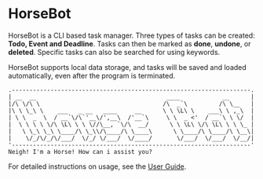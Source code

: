 # HorseBot
HorseBot is a CLI based task manager. Three types of tasks can be created: **Todo, Event and Deadline**. Tasks can then
be marked as **done**, **undone**, or **deleted**. Specific tasks can also be searched for using keywords.

HorseBot supports local data storage, and tasks will be saved and loaded automatically, even after the program is terminated.
```
.--------------------------------------------------------------------.
| __  __                                     ____            __      |
|/\ \/\ \                                   /\  _`\         /\ \__   |
|\ \ \_\ \    ___   _ __   ____     __      \ \ \L\ \    ___\ \ ,_\  |
| \ \  _  \  / __`\/\`'__\/',__\  /'__`\     \ \  _ <'  / __`\ \ \/  |
|  \ \ \ \ \/\ \L\ \ \ \//\__, `\/\  __/      \ \ \L\ \/\ \L\ \ \ \_ |
|   \ \_\ \_\ \____/\ \_\\/\____/\ \____\      \ \____/\ \____/\ \__\|
|    \/_/\/_/\/___/  \/_/ \/___/  \/____/       \/___/  \/___/  \/__/|
'--------------------------------------------------------------------'
Neigh! I'm a Horse! How can i assist you?
```

For detailed instructions on usage, see the [User Guide](docs/README.md).
